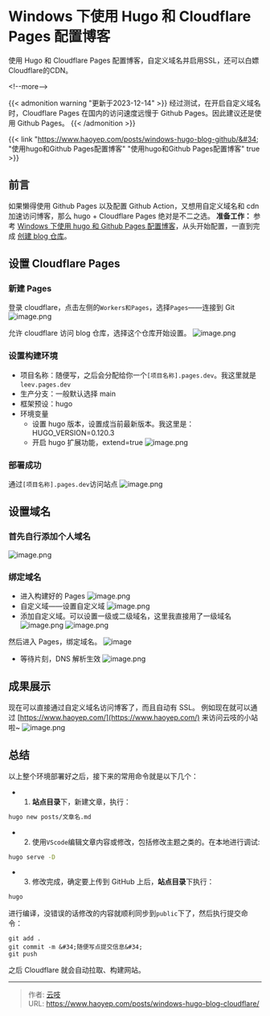 # Windows 下使用 Hugo 和 Cloudflare Pages 配置博客


使用 Hugo 和 Cloudflare Pages 配置博客，自定义域名并启用SSL，还可以白嫖Cloudflare的CDN。

&lt;!--more--&gt;

{{&lt; admonition warning &#34;更新于2023-12-14&#34; &gt;}}
经过测试，在开启自定义域名时，Cloudflare Pages 在国内的访问速度远慢于 Github Pages。因此建议还是使用 Github Pages。
{{&lt; /admonition &gt;}}

{{&lt; link &#34;https://www.haoyep.com/posts/windows-hugo-blog-github/&#34; &#34;使用hugo和Github Pages配置博客&#34; &#34;使用hugo和Github Pages配置博客&#34; true &gt;}}

## 前言
如果懒得使用 Github Pages 以及配置 Github Action，又想用自定义域名和 cdn 加速访问博客，那么 hugo &#43; Cloudflare Pages 绝对是不二之选。
**准备工作：** 参考 [Windows 下使用 hugo 和 Github Pages 配置博客](https://www.haoyep.com/posts/windows_hugo_github_pages_blog/)，从头开始配置，一直到完成 [创建 blog 仓库](https://www.haoyep.com/posts/windows_hugo_github_pages_blog/#2%E5%88%9B%E5%BB%BA-blog-%E4%BB%93%E5%BA%93)。
## 设置 Cloudflare Pages
### 新建 Pages
登录 cloudflare，点击左侧的`Workers和Pages`，选择`Pages`——连接到 Git
![image.png](https://cdn.haoyep.com/gh/leegical/Blog_img/md_img202311081549200.png)

允许 cloudflare 访问 blog 仓库，选择这个仓库开始设置。
![image.png](https://cdn.haoyep.com/gh/leegical/Blog_img/md_img202311081550760.png)

### 设置构建环境
- 项目名称：随便写，之后会分配给你一个`[项目名称].pages.dev`。我这里就是 `leev.pages.dev`
- 生产分支：一般默认选择 main
- 框架预设：hugo
- 环境变量
	- 设置 hugo 版本，设置成当前最新版本。我这里是：HUGO_VERSION=0.120.3
	- 开启 hugo 扩展功能，extend=true
![image.png](https://cdn.haoyep.com/gh/leegical/Blog_img/md_img202311081553496.png)
### 部署成功
通过`[项目名称].pages.dev`访问站点
![image.png](https://cdn.haoyep.com/gh/leegical/Blog_img/md_img202311081556682.png)


## 设置域名
### 首先自行添加个人域名
![image.png](https://cdn.haoyep.com/gh/leegical/Blog_img/md_img202311081559407.png)

### 绑定域名
- 进入构建好的 Pages
![image.png](https://cdn.haoyep.com/gh/leegical/Blog_img/md_img202311081600461.png)
- 自定义域——设置自定义域
![image.png](https://cdn.haoyep.com/gh/leegical/Blog_img/md_img202311081601828.png)
- 添加自定义域。可以设置一级或二级域名，这里我直接用了一级域名
![image.png](https://cdn.haoyep.com/gh/leegical/Blog_img/md_img202311081602294.png)
![image.png](https://cdn.haoyep.com/gh/leegical/Blog_img/md_img202311081603622.png)

然后进入 Pages，绑定域名。
![image](https://img.allworldg.xyz/2022/05/4b4a00bb92c5985a9e60925c9e3c7426.png)
- 等待片刻，DNS 解析生效
![image.png](https://cdn.haoyep.com/gh/leegical/Blog_img/md_img202311081604721.png)
## 成果展示
现在可以直接通过自定义域名访问博客了，而且自动有 SSL。
例如现在就可以通过 [https://www.haoyep.com/](https://www.haoyep.com/) 来访问云吱的小站啦~
![image.png](https://cdn.haoyep.com/gh/leegical/Blog_img/md_img202311081606080.png)

## 总结
以上整个环境部署好之后，接下来的常用命令就是以下几个：
- 1. **站点目录**下，新建文章，执行：
```bash
hugo new posts/文章名.md
```
- 2. 使用`VScode`编辑文章内容或修改，包括修改主题之类的。在本地进行调试:
```bash
hugo serve -D
```
- 3. 修改完成，确定要上传到 GitHub 上后，**站点目录**下执行：
```bash
hugo
```
进行编译，没错误的话修改的内容就顺利同步到`public`下了，然后执行提交命令：
```shell
git add .
git commit -m &#34;随便写点提交信息&#34;
git push
```
之后 Cloudflare 就会自动拉取、构建网站。

---

> 作者: [云吱](https://www.haoyep.com/)  
> URL: https://www.haoyep.com/posts/windows-hugo-blog-cloudflare/  

